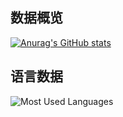 ## 数据概览
[![Anurag's GitHub stats](https://github-readme-stats.vercel.app/api?username=Anony0S&theme=algolia&show_icons=true)](https://github.com/anuraghazra/github-readme-stats)

## 语言数据
![Most Used Languages](https://github-readme-stats.vercel.app/api/top-langs/?username=coderfix-lab&theme=dark&layout=compact)
